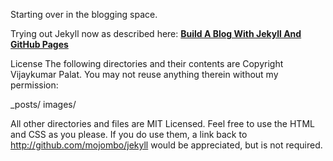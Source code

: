Starting over in the blogging space.  

Trying out Jekyll now as described here:  [**Build A Blog With Jekyll And GitHub Pages**](http://www.smashingmagazine.com/2014/08/01/build-blog-jekyll-github-pages/) 


License
The following directories and their contents are Copyright Vijaykumar Palat. You may not reuse anything therein without my permission:

_posts/
images/

All other directories and files are MIT Licensed. Feel free to use the HTML and CSS as you please. If you do use them, a link back to http://github.com/mojombo/jekyll would be appreciated, but is not required.

